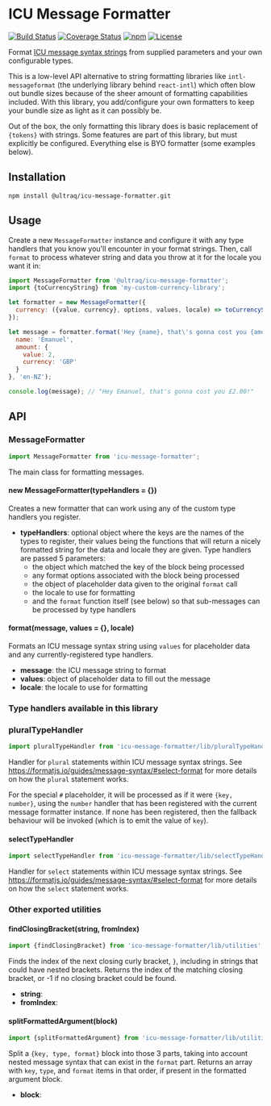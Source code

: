 
ICU Message Formatter
=====================

[![Build Status](https://travis-ci.org/ultraq/icu-message-formatter.svg?branch=master)](https://travis-ci.org/ultraq/icu-message-formatter)
[![Coverage Status](https://coveralls.io/repos/github/ultraq/icu-message-formatter/badge.svg?branch=master)](https://coveralls.io/github/ultraq/icu-message-formatter?branch=master)
[![npm](https://img.shields.io/npm/v/@ultraq/icu-message-formatter.svg?maxAge=3600)](https://www.npmjs.com/package/@ultraq/icu-message-formatter)
[![License](https://img.shields.io/github/license/ultraq/icu-message-formatter.svg?maxAge=2592000)](https://github.com/ultraq/icu-message-formatter/blob/master/LICENSE.txt)

Format [ICU message syntax strings](https://formatjs.io/guides/message-syntax/)
from supplied parameters and your own configurable types.

This is a low-level API alternative to string formatting libraries like
`intl-messageformat` (the underlying library behind `react-intl`) which often
blow out bundle sizes because of the sheer amount of formatting capabilities
included.  With this library, you add/configure your own formatters to keep your
bundle size as light as it can possibly be.

Out of the box, the only formatting this library does is basic replacement of
`{tokens}` with strings.  Some features are part of this library, but must
explicitly be configured.  Everything else is BYO formatter (some examples
below).


Installation
------------

```
npm install @ultraq/icu-message-formatter.git
```


Usage
-----

Create a new `MessageFormatter` instance and configure it with any type handlers
that you know you'll encounter in your format strings.  Then, call `format` to
process whatever string and data you throw at it for the locale you want it in:

```javascript
import MessageFormatter from '@ultraq/icu-message-formatter';
import {toCurrencyString} from 'my-custom-currency-library';

let formatter = new MessageFormatter({
  currency: ({value, currency}, options, values, locale) => toCurrencyString(value, currency, locale)
});

let message = formatter.format('Hey {name}, that\'s gonna cost you {amount, currency}!', {
  name: 'Emanuel',
  amount: {
    value: 2,
    currency: 'GBP'
  }
}, 'en-NZ');

console.log(message); // "Hey Emanuel, that's gonna cost you £2.00!"
```


API
---

### MessageFormatter

```javascript
import MessageFormatter from 'icu-message-formatter';
```

The main class for formatting messages.

#### new MessageFormatter(typeHandlers = {})

Creates a new formatter that can work using any of the custom type handlers you
register.

 - **typeHandlers**: optional object where the keys are the names of the types
   to register, their values being the functions that will return a nicely
   formatted string for the data and locale they are given.  Type handlers are
   passed 5 parameters:
    - the object which matched the key of the block being processed
    - any format options associated with the block being processed
    - the object of placeholder data given to the original `format` call
    - the locale to use for formatting
    - and the `format` function itself (see below) so that sub-messages can be
      processed by type handlers

#### format(message, values = {}, locale)

Formats an ICU message syntax string using `values` for placeholder data and any
currently-registered type handlers.

 - **message**: the ICU message string to format
 - **values**: object of placeholder data to fill out the message
 - **locale**: the locale to use for formatting


### Type handlers available in this library

### pluralTypeHandler

```javascript
import pluralTypeHandler from 'icu-message-formatter/lib/pluralTypeHandler';
```

Handler for `plural` statements within ICU message syntax strings.  See
https://formatjs.io/guides/message-syntax/#select-format for more details on how
the `plural` statement works.

For the special `#` placeholder, it will be processed as if it were
`{key, number}`, using the `number` handler that has been registered with the
current message formatter instance.  If none has been registered, then the
fallback behaviour will be invoked (which is to emit the value of `key`).

#### selectTypeHandler

```javascript
import selectTypeHandler from 'icu-message-formatter/lib/selectTypeHandler';
```

Handler for `select` statements within ICU message syntax strings.  See
https://formatjs.io/guides/message-syntax/#select-format for more details on how
the `select` statement works.


### Other exported utilities

#### findClosingBracket(string, fromIndex)

```javascript
import {findClosingBracket} from 'icu-message-formatter/lib/utilities';
```

Finds the index of the next closing curly bracket, `}`, including in strings
that could have nested brackets.  Returns the index of the matching closing
bracket, or -1 if no closing bracket could be found.

 - **string**:
 - **fromIndex**:

#### splitFormattedArgument(block)

```javascript
import {splitFormattedArgument} from 'icu-message-formatter/lib/utilities';
```

Split a `{key, type, format}` block into those 3 parts, taking into account
nested message syntax that can exist in the `format` part.  Returns an array
with `key`, `type`, and `format` items in that order, if present in the
formatted argument block.

 - **block**:
